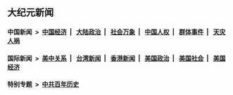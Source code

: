 ## 大纪元新闻

#### 中国新闻 &nbsp;>&nbsp; [中国经济](indexes/ncid283/README.md?09010045) &nbsp;| &nbsp; [大陆政治](indexes/ncid277/README.md?09010045) &nbsp;| &nbsp; [社会万象](indexes/ncid282/README.md?09010045) &nbsp;| &nbsp; [中国人权](indexes/ncid278/README.md?09010045) &nbsp;| &nbsp; [群体事件](indexes/ncid279/README.md?09010045) &nbsp;| &nbsp; [天灾人祸](indexes/ncid280/README.md?09010045)

#### 国际新闻 &nbsp;>&nbsp; [美中关系](indexes/nf1412576/README.md?09010045) &nbsp;| &nbsp; [台湾新闻](indexes/ncid1349361/README.md?09010045) &nbsp;| &nbsp; [香港新闻](indexes/ncid1349362/README.md?09010045) &nbsp;| &nbsp; [美国政治](indexes/ncid1078159/README.md?09010045) &nbsp;| &nbsp; [美国社会](indexes/ncid1078160/README.md?09010045) &nbsp;| &nbsp; [美国经济](indexes/ncid1078158/README.md?09010045)

#### 特别专题 &nbsp;>&nbsp; [中共百年历史](https://github.com/epoch-news/epoch-special/blob/master/README.md?09010045)  
